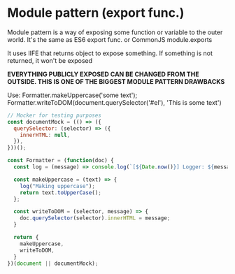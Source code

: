 # Module pattern (export func.)

Module pattern is a way of exposing some function or variable to the outer world. It's the same as ES6 export func. or CommonJS module.exports

It uses IIFE that returns object to expose something. If something is not returned, it won't be exposed

**EVERYTHING PUBLICLY EXPOSED CAN BE CHANGED FROM THE OUTSIDE. THIS IS ONE OF THE BIGGEST MODULE PATTERN DRAWBACKS**

Use: Formatter.makeUppercase('some text');
     Formatter.writeToDOM(document.querySelector('#el'), 'This is some text')
```js
// Mocker for testing purposes
const documentMock = (() => ({
  querySelector: (selector) => ({
    innerHTML: null,
  }),
}))();

const Formatter = (function(doc) {
  const log = (message) => console.log(`[${Date.now()}] Logger: ${message}`);

  const makeUppercase = (text) => {
    log("Making uppercase");
    return text.toUpperCase();
  };

  const writeToDOM = (selector, message) => {
    doc.querySelector(selector).innerHTML = message;
  }

  return {
    makeUppercase,
    writeToDOM,
  }
})(document || documentMock);
```

